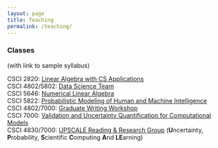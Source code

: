 ```yaml
---
layout: page
title: Teaching
permalink: /teaching/
---
```


### Classes
(with link to sample syllabus)
  
CSCI 2820: [Linear Algebra with CS Applications](syllabus-2820.pdf)  
CSCI 4802/5802: [Data Science Team](syllabus-ds.pdf)  
CSCI 5646: [Numerical Linear Algebra](syllabus-nla.pdf)  
CSCI 5822: [Probabilistic Modeling of Human and Machine Intelligence](syllabus-5822.pdf)  
CSCI 4802/7000: [Graduate Writing Workshop](syllabus-writing.pdf)  
CSCI 7000: [Validation and Uncertainty Quantification for Computational Models](syllabus-7000.pdf)  
CSCI 4830/7000: [UPSCALE Reading & Research Group](syllabus-upscale.pdf) (**U**ncertainty, **P**robability, **S**cientific **C**omputing **A**nd **LE**arning)  

